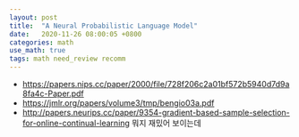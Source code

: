 ```yaml
---
layout: post
title:  "A Neural Probabilistic Language Model"
date:   2020-11-26 08:00:05 +0800
categories: math
use_math: true
tags: math need_review recomm
---
```


-  <a href="https://papers.nips.cc/paper/2000/file/728f206c2a01bf572b5940d7d9a8fa4c-Paper.pdf" target="_blank">https://papers.nips.cc/paper/2000/file/728f206c2a01bf572b5940d7d9a8fa4c-Paper.pdf</a>
- <a href="https://jmlr.org/papers/volume3/tmp/bengio03a.pdf" target="_blank">https://jmlr.org/papers/volume3/tmp/bengio03a.pdf</a>
- <a href="http://papers.neurips.cc/paper/9354-gradient-based-sample-selection-for-online-continual-learning" target="_blank">http://papers.neurips.cc/paper/9354-gradient-based-sample-selection-for-online-continual-learning</a> 뭐지 재밌어 보이는데

